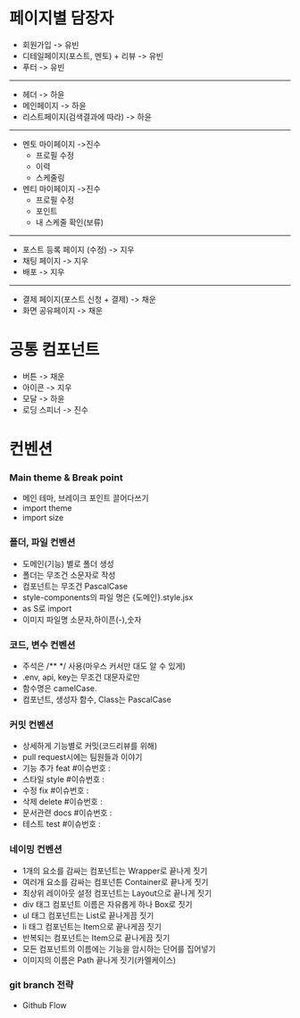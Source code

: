 # 페이지별 담장자

- 회원가입 -> 유빈
- 디테일페이지(포스트, 멘토) + 리뷰 -> 유빈
- 푸터 -> 유빈

---

- 헤더 -> 하윤
- 메인페이지 -> 하윤
- 리스트페이지(검색결과에 따라) -> 하윤

---

- 멘토 마이페이지 ->진수
  - 프로필 수정
  - 이력
  - 스케줄링
- 멘티 마이페이지 ->진수
  - 프로필 수정
  - 포인트
  - 내 스케줄 확인(보류)

---

- 포스트 등록 페이지 (수정) -> 지우
- 채팅 페이지 -> 지우
- 배포 -> 지우

---

- 결제 페이지(포스트 신청 + 결제) -> 채운
- 화면 공유페이지 -> 채운

# 공통 컴포넌트
- 버튼 -> 채운
- 아이콘 -> 지우
- 모달 -> 하윤
- 로딩 스피너 -> 진수

# 컨벤션

### Main theme & Break point

- 메인 테마, 브레이크 포인트 끌어다쓰기
- import theme
- import size

### 폴더, 파일 컨벤션

- 도메인(기능) 별로 폴더 생성
- 폴더는 무조건 소문자로 작성
- 컴포넌트는 무조건 PascalCase
- style-components의 파일 명은 {도메인}.style.jsx
- as S로 import
- 이미지 파일명 소문자,하이픈(-),숫자

### 코드, 변수 컨벤션

- 주석은 /\*\* \*/ 사용(마우스 커서만 대도 알 수 있게)
- .env, api, key는 무조건 대문자로만
- 함수명은 camelCase.
- 컴포넌트, 생성자 함수, Class는 PascalCase

### 커밋 컨벤션

- 상세하게 기능별로 커밋(코드리뷰를 위해)
- pull request시에는 팀원들과 이야기
- 기능 추가 feat #이슈번호 :
- 스타일 style #이슈번호 :
- 수정 fix #이슈번호 :
- 삭제 delete #이슈번호 :
- 문서관련 docs #이슈번호 :
- 테스트 test #이슈번호 :

### 네이밍 컨벤션

- 1개의 요소를 감싸는 컴포넌트는 Wrapper로 끝나게 짓기
- 여러개 요소를 감싸는 컴포넌튼 Container로 끝나게 짓기
- 최상위 레이아웃 설정 컴포넌트는 Layout으로 끝나게 짓기
- div 태그 컴포넌트 이름은 자유롭게 하나 Box로 짓기
- ul 태그 컴포넌트는 List로 끝나게끔 짓기
- li 태그 컴포넌트는 Item으로 끝나게끔 짓기
- 반복되는 컴포넌트는 Item으로 끝나게끔 짓기
- 모든 컴포넌트의 이름에는 기능을 암시하는 단어를 집어넣기
- 이미지의 이름은 Path 끝나게 짓기(카멜케이스)

### git branch 전략

- Github Flow
